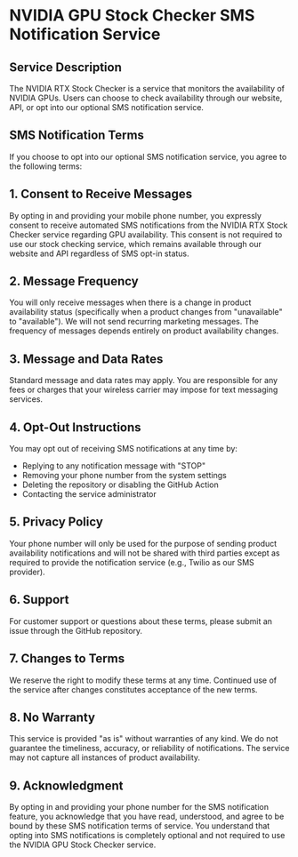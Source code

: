 # NVIDIA GPU Stock Checker SMS Notification Service

## Service Description

The NVIDIA RTX Stock Checker is a service that monitors the availability of NVIDIA GPUs. Users can choose to check availability through our website, API, or opt into our optional SMS notification service.

## SMS Notification Terms

If you choose to opt into our optional SMS notification service, you agree to the following terms:

## 1. Consent to Receive Messages

By opting in and providing your mobile phone number, you expressly consent to receive automated SMS notifications from the NVIDIA RTX Stock Checker service regarding GPU availability. This consent is not required to use our stock checking service, which remains available through our website and API regardless of SMS opt-in status.

## 2. Message Frequency

You will only receive messages when there is a change in product availability status (specifically when a product changes from "unavailable" to "available"). We will not send recurring marketing messages. The frequency of messages depends entirely on product availability changes.

## 3. Message and Data Rates

Standard message and data rates may apply. You are responsible for any fees or charges that your wireless carrier may impose for text messaging services.

## 4. Opt-Out Instructions

You may opt out of receiving SMS notifications at any time by:

- Replying to any notification message with "STOP"
- Removing your phone number from the system settings
- Deleting the repository or disabling the GitHub Action
- Contacting the service administrator

## 5. Privacy Policy

Your phone number will only be used for the purpose of sending product availability notifications and will not be shared with third parties except as required to provide the notification service (e.g., Twilio as our SMS provider).

## 6. Support

For customer support or questions about these terms, please submit an issue through the GitHub repository.

## 7. Changes to Terms

We reserve the right to modify these terms at any time. Continued use of the service after changes constitutes acceptance of the new terms.

## 8. No Warranty

This service is provided "as is" without warranties of any kind. We do not guarantee the timeliness, accuracy, or reliability of notifications. The service may not capture all instances of product availability.

## 9. Acknowledgment

By opting in and providing your phone number for the SMS notification feature, you acknowledge that you have read, understood, and agree to be bound by these SMS notification terms of service. You understand that opting into SMS notifications is completely optional and not required to use the NVIDIA GPU Stock Checker service.

